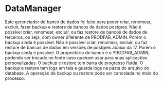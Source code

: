 # DataManager

Este gerenciador de banco de dados foi feito para poder criar, renomear, excluir, fazer backup e restore de bancos de dados postgres.
Não é possível criar, renomear, excluir, ou faz restore de bancos de dados de terceiros, ou seja, com owner diferente de PRODFAB_ADMIN. Porém o backup ainda é possível.
Não é possível criar, renomear, excluir, ou faz restore de bancos de dados em versões de postgres abaixo da 17. Porém o backup ainda é possível.
O proprietário do banco é o PRODFAB_ADMIN, podendo ser trocado no fonte caso queiram usar para suas aplicações personalizadas.
O backup e restore tem barra de progresso fluida.
O backup e restore tem logs em tela e guarda logs na pasta do arquivo do database.
A operação de backup ou restore pode ser cancelada no meio do processo.
